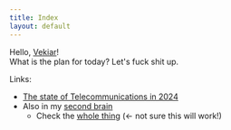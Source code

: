 ```yaml
---
title: Index
layout: default
---
```


Hello, [Vekiar](./mrv.html)!  
What is the plan for today? Let's fuck shit up.  

Links:  
- [The state of Telecommunications in 2024](./20240519-state_of_telecommunications)
- Also in my [second brain](./second_brain/state_of_telecommunications)
  - Check the [whole thing](./second_brain) (<- not sure this will work!)
